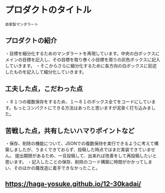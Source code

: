 # プロダクトのタイトル
    自家製マンダラート
## プロダクトの紹介

・目標を細分化するためのマンダラートを再現しています。中央の白ボックスにメインの目標を記入し、その目標を取り巻く小目標を周りの灰色ボックスに記入していきます。
・そこからさらに細分化するために各方向の白ボックスに前述したものを記入して細分化していきます。

## 工夫した点，こだわった点

・８１つの複数保存をするため、１〜８１のボックス全てをコードにしています。もっとコンパクトにできる方法はあったと思いますが泥臭く打ち込みました。
## 苦戦した点，共有したいハマりポイントなど
・保存、削除の機能について、JSONでの複数保持を実行できるように考えて構築しましたが、うまくできておらず、投稿した時点ではまだ実装できていません。
提出期限があるため、一旦投稿して、出来れば改善をして再投稿したいと思います。
・記入したことの保存、削除のコード構築に時間がかかってしまい、そのほかの魔改造に着手できなかったこと。


 ## https://haga-yosuke.github.io/12-30kadai/


